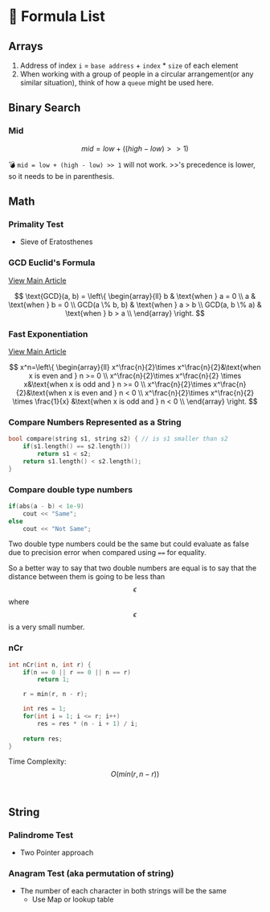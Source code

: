 # 🧪 Formula List

## Arrays

1. Address of index `i` = `base address` + `index` \* `size` of each element
2. When working with a group of people in a circular arrangement(or any similar situation), think of how a `queue` might be used here.&#x20;

## Binary Search

### Mid

$$
mid=low+((high-low)>>1)
$$

:bomb: `mid = low + (high - low) >> 1` will not work. >>'s precedence is lower, so it needs to be in parenthesis.&#x20;

## Math

### Primality Test

* Sieve of Eratosthenes

### GCD Euclid's Formula

[View Main Article](15.-basic-mathematics-for-dsa/classwork/02-euclids-algorithm-for-gcd.md)

$$
\text{GCD}(a, b) = \left\{
\begin{array}{ll}
      b & \text{when } a = 0 \\
      a & \text{when } b = 0 \\
      GCD(a \% b, b) & \text{when } a > b \\
      GCD(a, b \% a) & \text{when } b > a \\
\end{array} 
\right.
$$

### Fast Exponentiation

[View Main Article](15.-basic-mathematics-for-dsa/classwork/03-fast-exponentiation.md)

$$
x^n=\left\{
\begin{array}{ll}
x^\frac{n}{2}\times x^\frac{n}{2}&\text{when x is even and } n >= 0 \\
x^\frac{n}{2}\times x^\frac{n}{2} \times x&\text{when x is odd and } n >= 0 \\
x^\frac{n}{2}\times x^\frac{n}{2}&\text{when x is even and } n < 0 \\
x^\frac{n}{2}\times x^\frac{n}{2} \times \frac{1}{x} &\text{when x is odd and } n < 0 \\
\end{array}
\right.
$$

### Compare Numbers Represented as a String

```cpp
bool compare(string s1, string s2) { // is s1 smaller than s2
    if(s1.length() == s2.length()) 
        return s1 < s2;
    return s1.length() < s2.length();
}
```

### Compare double type numbers

```cpp
if(abs(a - b) < 1e-9)
	cout << "Same";
else
	cout << "Not Same";
```

Two double type numbers could be the same but could evaluate as false due to precision error when compared using `==` for equality.

So a better way to say that two double numbers are equal is to say that the distance between them is going to be less than $$\epsilon$$ where $$\epsilon$$ is a very small number.

### nCr

```cpp
int nCr(int n, int r) {
    if(n == 0 || r == 0 || n == r)
        return 1;

    r = min(r, n - r);

    int res = 1;
    for(int i = 1; i <= r; i++) 
        res = res * (n - i + 1) / i;
    
    return res;
}
```

Time Complexity: $$O(min(r, n - r))$$​

## String

### Palindrome Test

* Two Pointer approach

### Anagram Test (aka permutation of string)

* The number of each character in both strings will be the same
  * Use Map or lookup table

